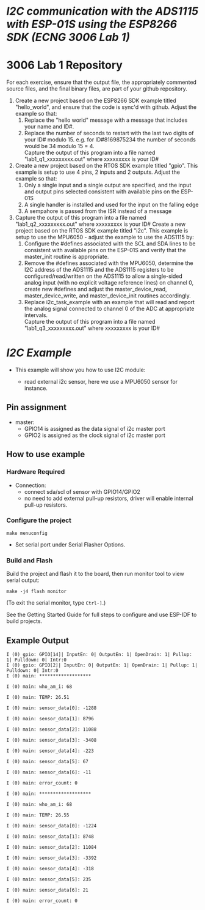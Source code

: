# _I2C communication with the ADS1115 with ESP-01S using the ESP8266 SDK (ECNG 3006 Lab 1)_

# 3006 Lab 1 Repository 


For each exercise, ensure that the output file, the appropriately commented source files, and the final binary files, are part of your github repository.

<ol>
    <li>Create a new project based on the ESP8266 SDK example titled "hello_world", and ensure that the code is sync'd with github. Adjust the example so that: 
        <ol>
            <li>Replace the "hello world" message with a message that includes your name and ID#.</li>
            <li>Replace the number of seconds to restart with the last two digits of your ID# modulo 15. e.g. for ID#8169875234 the number of seconds would be 34 modulo 15 = 4.
            <br> Capture the output of this program into a file named "lab1_q1_xxxxxxxxx.out" where xxxxxxxxx is your ID#
            </li>
        </ol>
    </li>
    <li>Create a new project based on the RTOS SDK example titled "gpio". This example is setup to use 4 pins, 2 inputs and 2 outputs. Adjust the example so that:
        <ol>
            <li>Only a single input and a single output are specified, and the input and output pins selected consistent with available pins on the ESP-01S</li>
            <li>A single handler is installed and used for the input on the falling edge</li>
            <li>A sempahore is passed from the ISR instead of a message</li>
        </ol>
    </li>
    <li>Capture the output of this program into a file named "lab1_q2_xxxxxxxxx.out" where xxxxxxxxx is your ID# 
    Create a new project based on the RTOS SDK example titled "i2c". This example is setup to use the MPU6050 - adjust the example to use the ADS1115 by: 
        <ol>
            <li>Configure the #defines associated with the SCL and SDA lines to be consistent with available pins on the ESP-01S and verify that the master_init routine is appropriate.</li>
            <li>Remove the #defines associated with the MPU6050, determine the I2C address of the ADS1115 and the ADS1115 registers to be configured/read/written on the ADS1115 to allow a single-sided analog input (with no explicit voltage reference lines) on channel 0, create new #defines and adjust the master_device_read, master_device_write, and master_device_init routines accordingly.</li>
            <li>Replace i2c_task_example with an example that will read and report the analog signal connected to channel 0 of the ADC at appropriate intervals.
                <br>Capture the output of this program into a file named "lab1_q3_xxxxxxxxx.out" where xxxxxxxxx is your ID#</li>
        </ol>
    </li>
</ol>

# _I2C Example_

* This example will show you how to use I2C module:
 
    * read external i2c sensor, here we use a MPU6050 sensor for instance.

## Pin assignment

* master:
    * GPIO14 is assigned as the data signal of i2c master port
    * GPIO2 is assigned as the clock signal of i2c master port

## How to use example

### Hardware Required

* Connection:
    * connect sda/scl of sensor with GPIO14/GPIO2
    * no need to add external pull-up resistors, driver will enable internal pull-up resistors.

### Configure the project

```
make menuconfig
```

* Set serial port under Serial Flasher Options.


### Build and Flash

Build the project and flash it to the board, then run monitor tool to view serial output:

```
make -j4 flash monitor
```

(To exit the serial monitor, type ``Ctrl-]``.)

See the Getting Started Guide for full steps to configure and use ESP-IDF to build projects.

## Example Output  

```
I (0) gpio: GPIO[14]| InputEn: 0| OutputEn: 1| OpenDrain: 1| Pullup: 1| Pulldown: 0| Intr:0
I (0) gpio: GPIO[2]| InputEn: 0| OutputEn: 1| OpenDrain: 1| Pullup: 1| Pulldown: 0| Intr:0
I (0) main: *******************

I (0) main: who_am_i: 68

I (0) main: TEMP: 26.51

I (0) main: sensor_data[0]: -1288

I (0) main: sensor_data[1]: 8796

I (0) main: sensor_data[2]: 11088

I (0) main: sensor_data[3]: -3408

I (0) main: sensor_data[4]: -223

I (0) main: sensor_data[5]: 67

I (0) main: sensor_data[6]: -11

I (0) main: error_count: 0

I (0) main: *******************

I (0) main: who_am_i: 68

I (0) main: TEMP: 26.55

I (0) main: sensor_data[0]: -1224

I (0) main: sensor_data[1]: 8748

I (0) main: sensor_data[2]: 11084

I (0) main: sensor_data[3]: -3392

I (0) main: sensor_data[4]: -318

I (0) main: sensor_data[5]: 235

I (0) main: sensor_data[6]: 21

I (0) main: error_count: 0

```
